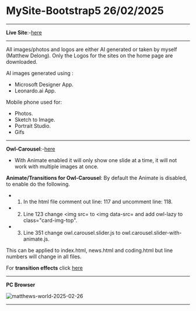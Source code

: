 # MySite-Bootstrap5 26/02/2025

---

**Live Site**:-[here](https://matthews-world.netlify.app/)

---

All images/photos and logos are either AI generated or taken by myself (Matthew Delong). 
Only the Logos for the sites on the home page are downloaded.

AI images generated using : 
- Microsoft Designer App.
- Leonardo.ai App.

Mobile phone used for: 
- Photos.
- Sketch to Image.
- Portrait Studio.
- Gifs

---

**Owl-Carousel**:-[here](https://owlcarousel2.github.io/OwlCarousel2/)
- With Animate enabled it will only show one slide at a time, it will not work with multiple images at once.

**Animate/Transitions for Owl-Carousel**:
By default the Animate is disabled, to enable do the following.
- 1. In the html file comment out line: 117 and uncomment line: 118.
- 2. Line 123 change <img src= to <img data-src= and add owl-lazy to class="card-img-top".
- 3. Line 351 change owl.carousel.slider.js to owl.carousel.slider-with-animate.js.

This can be applied to index.html, news.html and coding.html but line numbers will change in all files.

For **transition effects** click [here](https://animate.style/)

---

**PC Browser** 

![matthews-world-2025-02-26](https://github.com/user-attachments/assets/9ad40e83-4cfc-4477-8086-afb625f7f6c2)


---

